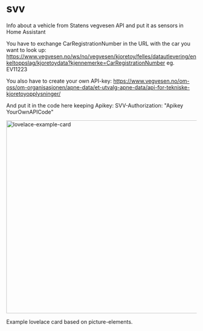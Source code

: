 # svv
Info about a vehicle from Statens vegvesen API and put it as sensors in Home Assistant

You have to exchange CarRegistrationNumber in the URL with the car you want to look up:
https://www.vegvesen.no/ws/no/vegvesen/kjoretoy/felles/datautlevering/enkeltoppslag/kjoretoydata?kjennemerke=CarRegistrationNumber eg. EV11223

You also have to create your own API-key: 
https://www.vegvesen.no/om-oss/om-organisasjonen/apne-data/et-utvalg-apne-data/api-for-tekniske-kjoretoyopplysninger/

And put it in the code here keeping Apikey:
SVV-Authorization: "Apikey YourOwnAPICode"

<img width="511" alt="lovelace-example-card" src="https://user-images.githubusercontent.com/125091134/220125079-28f7789a-820f-4121-808f-ac7422dccbcb.png">

Example lovelace card based on picture-elements.
